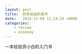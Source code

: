 ```yaml
---
layout: post
title:  财务自由的条件
date:   2024-11-04 11:24:29 +0800
categories: 
    - review
    - economy
---
```


一本给投资小白的入门书
